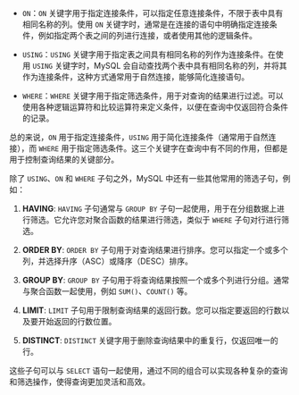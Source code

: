 - `ON`：`ON` 关键字用于指定连接条件，可以指定任意连接条件，不限于表中具有相同名称的列。使用 `ON` 关键字时，通常是在连接的语句中明确指定连接条件，例如指定两个表之间的列进行连接，或者使用其他的逻辑条件。

- `USING`：`USING` 关键字用于指定表之间具有相同名称的列作为连接条件。在使用 `USING` 关键字时，MySQL 会自动查找两个表中具有相同名称的列，并将其作为连接条件，这种方式通常用于自然连接，能够简化连接语句。

- `WHERE`：`WHERE` 关键字用于指定筛选条件，用于对查询的结果进行过滤。可以使用各种逻辑运算符和比较运算符来定义条件，以便在查询中仅返回符合条件的记录。

总的来说，`ON` 用于指定连接条件，`USING` 用于简化连接条件（通常用于自然连接），而 `WHERE` 用于指定筛选条件。这三个关键字在查询中有不同的作用，但都是用于控制查询结果的关键部分。

除了 `USING`、`ON` 和 `WHERE` 子句之外，MySQL 中还有一些其他常用的筛选子句，例如：

1. **HAVING**: `HAVING` 子句通常与 `GROUP BY` 子句一起使用，用于在分组数据上进行筛选。它允许您对聚合函数的结果进行筛选，类似于 `WHERE` 子句对行进行筛选。

2. **ORDER BY**: `ORDER BY` 子句用于对查询结果进行排序。您可以指定一个或多个列，并选择升序（ASC）或降序（DESC）排序。

3. **GROUP BY**: `GROUP BY` 子句用于将查询结果按照一个或多个列进行分组。通常与聚合函数一起使用，例如 `SUM()`、`COUNT()` 等。

4. **LIMIT**: `LIMIT` 子句用于限制查询结果的返回行数。您可以指定要返回的行数以及要开始返回的行数位置。

5. **DISTINCT**: `DISTINCT` 关键字用于删除查询结果中的重复行，仅返回唯一的行。

这些子句可以与 `SELECT` 语句一起使用，通过不同的组合可以实现各种复杂的查询和筛选操作，使得查询更加灵活和高效。